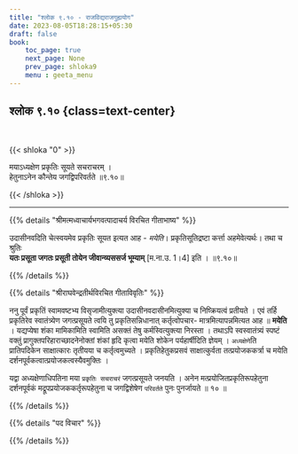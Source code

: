 ```yaml
---
title: "श्लोक ९.१० - राजविद्यराजगुह्ययोग"
date: 2023-08-05T18:28:15+05:30
draft: false
book:
    toc_page: true
    next_page: None
    prev_page: shloka9
    menu : geeta_menu
---
```




## श्लोक ९.१० {class=text-center}

<br/>

{{< shloka  "0"  >}}

मयाऽध्यक्षेण प्रकृतिः सूयते सचराचरम् ।  
हेतुनाऽनेन कौन्तेय जगद्विपरिवर्तते ॥९.१०॥

{{< /shloka >}}

---


{{% details "श्रीमत्मध्वाचार्यभगवत्पादाचर्य विरचित  गीताभाष्य" %}}

उदासीनवदिति चेत्स्वयमेव प्रकृतिः सूयत इत्यत आह - *मयेति*। 
प्रकृतिसूतिद्रष्टा कर्त्ता अहमेवेत्यर्थः। 
तथा च श्रुतिः  
**यतः प्रसूता जगतः प्रसूती तोयेन जीवान्व्यससर्ज भूम्याम्**  [म.ना.उ. 1।4]  इति । ॥९.१०॥

{{% /details %}}



{{% details "श्रीराघवेन्द्रतीर्थविरचित गीताविवृतिः" %}}

ननु पूर्वं प्रकृतिं स्वामवष्टभ्य विसृजामीत्युक्त्या 
उदासीनवदासीनमित्युक्या च निष्क्रियत्वं प्रतीयते । एवं तर्हि 
प्रकृतिरेव स्वातंत्र्येण
जगत्प्रसूयते त्वयि तु प्रकृतिसन्निधानात् कर्तृत्वोपचार- मात्रमित्यापन्नमित्यत
आह ॥ **मयेति** । यद्यप्येषा शंका मामिकामिति स्वामिति असक्तं तेषु
कर्मस्वित्युक्त्या निरस्ता । तथाऽपि स्वस्वातंत्र्यं स्पष्टं वक्तुं
प्रागुक्तपरिहाराच्छादनेनोक्तां शंकां हृदि कृत्वा मयेति शोकेन पर्यहार्षीदिति
ज्ञेयम्‌ । `अध्यक्षेणे`ति प्रातिपदिकेन साक्षात्कारः तृतीयया च
कर्तृत्वमुच्यते । प्रकृतिहेतुकप्रसवं साक्षात्कुर्वता तत्प्रयोजककर्त्रा च मयेति
दर्शनपूर्वकत्वात्प्रयोजकत्वस्यैवमुक्तिः ।   

यद्वा अध्यक्षेणाधिपतिना मया `प्रकृतिः सचराचरं` जगत्प्रसूयते जनयति । 
अनेन मत्प्रयोजितप्रकृतिरूपहेतुना दर्शनपूर्वकं मद्रूपप्रयोजककर्तृरूपहेतुना 
च जगद्विशेषेण `परिवर्तते` पुनः पुनर्जायते ॥ १० ॥

{{% /details %}}



{{% details "पद विचार" %}}


{{% /details %}}
